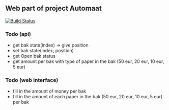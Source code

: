## Web part of project Automaat 
[![Build Status](https://travis-ci.org/dionbosschieter/Automaat-web.svg?branch=master)](https://travis-ci.org/dionbosschieter/Automaat-web)

### Todo (api) 
* get bak state(index) -> give position
* set bak state(index, position)
* get Open bak status
* get amount per bak with type of paper in the bak (50 eur, 20 eur, 10 eur, 5 eur)

### Todo (web interface)
* fill in the amount of money per bak
* fill in the amount of each paper in the bak (50 eur, 20 eur, 10 eur, 5 eur) per bak
